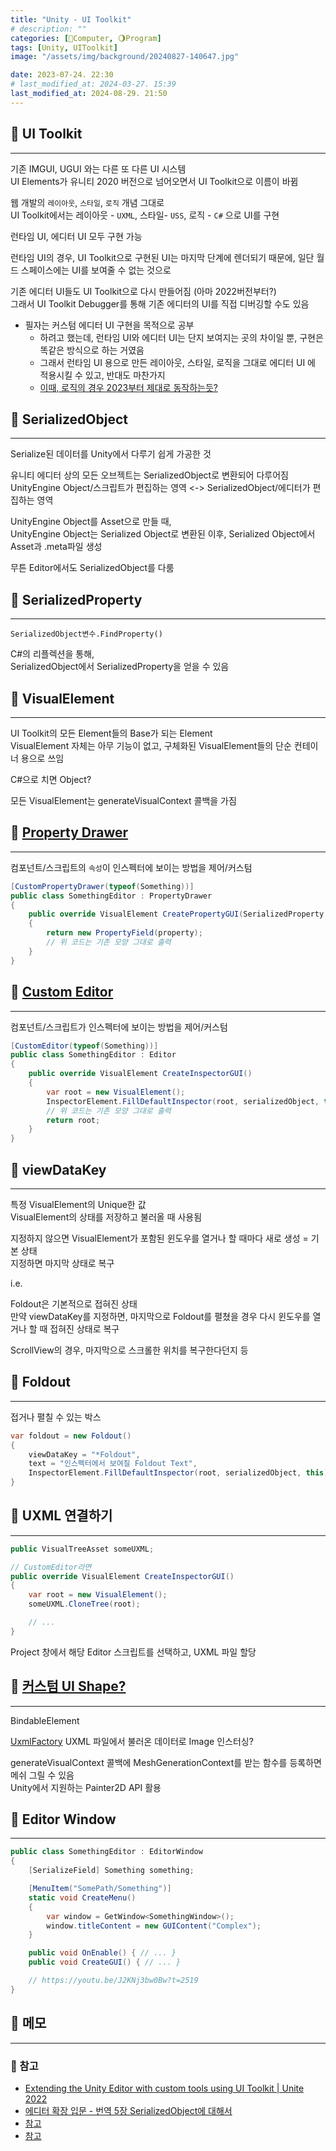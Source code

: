 ```yaml
---
title: "Unity - UI Toolkit"
# description: ""
categories: [💫Computer, 🌖Program]
tags: [Unity, UIToolkit]
image: "/assets/img/background/20240827-140647.jpg"

date: 2023-07-24. 22:30
# last_modified_at: 2024-03-27. 15:39
last_modified_at: 2024-08-29. 21:50
---
```


## 💫 UI Toolkit

---

기존 IMGUI, UGUI 와는 다른 또 다른 UI 시스템  
UI Elements가 유니티 2020 버전으로 넘어오면서 UI Toolkit으로 이름이 바뀜  

웹 개발의 `레이아웃`, `스타일`, `로직` 개념 그대로  
UI Toolkit에서는 레이아웃 - `UXML`, 스타일- `USS`, 로직 - `C#` 으로 UI를 구현  

런타임 UI, 에디터 UI 모두 구현 가능  

런타임 UI의 경우, UI Toolkit으로 구현된 UI는 마지막 단계에 렌더되기 때문에, 일단 월드 스페이스에는 UI를 보여줄 수 없는 것으로  

기존 에디터 UI들도 UI Toolkit으로 다시 만들어짐 (아마 2022버전부터?)  
그래서 UI Toolkit Debugger를 통해 기존 에디터의 UI를 직접 디버깅할 수도 있음  

- 필자는 커스텀 에디터 UI 구현을 목적으로 공부  
  - 하려고 했는데, 런타임 UI와 에디터 UI는 단지 보여지는 곳의 차이일 뿐, 구현은 똑같은 방식으로 하는 거였음  
  - 그래서 런타임 UI 용으로 만든 레이아웃, 스타일, 로직을 그대로 에디터 UI 에 적용시킬 수 있고, 반대도 마찬가지
  - [이때, 로직의 경우 2023부터 제대로 동작하는듯?](https://youtu.be/J2KNj3bw0Bw?t=2727)

## 💫 SerializedObject

---

Serialize된 데이터를 Unity에서 다루기 쉽게 가공한 것  

유니티 에디터 상의 모든 오브젝트는 SerializedObject로 변환되어 다루어짐  
UnityEngine Object/스크립트가 편집하는 영역 <-> SerializedObject/에디터가 편집하는 영역  

UnityEngine Object를 Asset으로 만들 때,  
UnityEngine Object는 Serialized Object로 변환된 이후, Serialized Object에서 Asset과 .meta파일 생성  

무튼 Editor에서도 SerializedObject를 다룸  

## 💫 SerializedProperty

---

`SerializedObject변수.FindProperty()`  

C#의 리플렉션을 통해,  
SerializedObject에서 SerializedProperty을 얻을 수 있음  

## 💫 VisualElement

---

UI Toolkit의 모든 Element들의 Base가 되는 Element  
VisualElement 자체는 아무 기능이 없고, 구체화된 VisualElement들의 단순 컨테이너 용으로 쓰임  

C#으로 치면 Object?  

모든 VisualElement는 generateVisualContext 콜백을 가짐  

## 💫 [Property Drawer](https://docs.unity3d.com/kr/2022.3/Manual/editor-PropertyDrawers.html)

---

컴포넌트/스크립트의 `속성`이 인스펙터에 보이는 방법을 제어/커스텀  

```cs
[CustomPropertyDrawer(typeof(Something))]
public class SomethingEditor : PropertyDrawer
{
	public override VisualElement CreatePropertyGUI(SerializedProperty property)
	{
		return new PropertyField(property);
		// 위 코드는 기존 모양 그대로 출력
	}
}
```

## 💫 [Custom Editor](https://docs.unity3d.com/kr/2022.3/Manual/editor-CustomEditors.html)

---

컴포넌트/스크립트가 인스펙터에 보이는 방법을 제어/커스텀  

```cs
[CustomEditor(typeof(Something))]
public class SomethingEditor : Editor
{
	public override VisualElement CreateInspectorGUI()
	{
		var root = new VisualElement();
		InspectorElement.FillDefaultInspector(root, serializedObject, this);
		// 위 코드는 기존 모양 그대로 출력
		return root;
	}
}
```

## 💫 viewDataKey

---

특정 VisualElement의 Unique한 값  
VisualElement의 상태를 저장하고 불러올 때 사용됨  

지정하지 않으면 VisualElement가 포함된 윈도우를 열거나 할 때마다 새로 생성 = 기본 상태  
지정하면 마지막 상태로 복구  

i.e.  

Foldout은 기본적으로 접혀진 상태  
만약 viewDataKey를 지정하면, 마지막으로 Foldout를 펼쳤을 경우 다시 윈도우를 열거나 할 때 접혀진 상태로 복구  

ScrollView의 경우, 마지막으로 스크롤한 위치를 복구한다던지 등  

## 💫 Foldout

---

접거나 펼칠 수 있는 박스  

```cs
var foldout = new Foldout()
{
	viewDataKey = "*Foldout",
	text = "인스펙터에서 보여질 Foldout Text",
	InspectorElement.FillDefaultInspector(root, serializedObject, this);
}
```

## 💫 UXML 연결하기

---

```cs
public VisualTreeAsset someUXML;

// CustomEditor라면
public override VisualElement CreateInspectorGUI()
{
	var root = new VisualElement();
	someUXML.CloneTree(root);

	// ...
}
```

Project 창에서 해당 Editor 스크립트를 선택하고, UXML 파일 할당  

## 💫 [커스텀 UI Shape?](https://youtu.be/J2KNj3bw0Bw?t=1367)

---

BindableElement  

[UxmlFactory](https://docs.unity3d.com/ScriptReference/UIElements.Image.UxmlFactory.html)
UXML 파일에서 불러온 데이터로 Image 인스터싱?  

generateVisualContext 콜백에 MeshGenerationContext를 받는 함수를 등록하면 메쉬 그릴 수 있음  
Unity에서 지원하는 Painter2D API 활용  

## 💫 Editor Window

---

```cs
public class SomethingEditor : EditorWindow
{
	[SerializeField] Something something;

	[MenuItem("SomePath/Something")]
	static void CreateMenu()
	{
		var window = GetWindow<SomethingWindow>();
		window.titleContent = new GUIContent("Complex");
	}

	public void OnEnable() { // ... }
	public void CreateGUI() { // ... }

	// https://youtu.be/J2KNj3bw0Bw?t=2519
}
```

## 💫 메모

---

### 🫧 참고

- [Extending the Unity Editor with custom tools using UI Toolkit \| Unite 2022](https://www.youtube.com/watch?v=J2KNj3bw0Bw)
- [에디터 확장 입문 - 번역 5장 SerializedObject에 대해서](https://blog.naver.com/hammerimpact/220770624015)
- [참고](https://mechurak.github.io/2023-02-24_unity_ui_toolkit/)
- [참고](https://smilejsu.tistory.com/2317)
